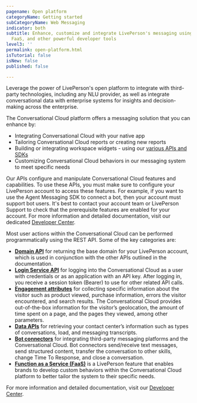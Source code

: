 ```yaml
---
pagename: Open platform
categoryName: Getting started
subCategoryName: Web Messaging
indicator: both
subtitle: Enhance, customize and integrate LivePerson's messaging using APIs, SDKs,
  FaaS, and other powerful developer tools
level3: ''
permalink: open-platform.html
isTutorial: false
isNew: false
published: false

---
```

Leverage the power of LivePerson's open platform to integrate with third-party technologies, including any NLU provider, as well as integrate conversational data with enterprise systems for insights and decision-making across the enterprise.

The Conversational Cloud platform offers a messaging solution that you can enhance by:

* Integrating Conversational Cloud with your native app
* Tailoring Conversational Cloud reports or creating new reports
* Building or integrating workspace widgets - using our [various APIs and SDKs](https://developers.liveperson.com/index.html)
* Customizing Conversational Cloud behaviors in our messaging system to meet specific needs

Our APIs configure and manipulate Conversational Cloud features and capabilities. To use these APIs, you must make sure to configure your LivePerson account to access these features. For example, if you want to use the Agent Messaging SDK to connect a bot, then your account must support bot users. It's best to contact your account team or LivePerson Support to check that the prerequisite features are enabled for your account. For more information and detailed documentation, visit our dedicated [Developer Center](https://developers.liveperson.com/index.html).

Most user actions within the Conversational Cloud can be performed programmatically using the REST API. Some of the key categories are:

* [**Domain API**](https://developers.liveperson.com/essential-resources-domain-api.html) for returning the base domain for your LivePerson account, which is used in conjunction with the other APIs outlined in the documentation.
* [**Login Service API**](https://developers.liveperson.com/login-service-api-overview.html) for logging into the Conversational Cloud as a user with credentials or as an application with an API key. After logging in, you receive a session token (Bearer) to use for other related API calls.
* [**Engagement attributes**](https://developers.liveperson.com/essential-resources-engagement-attributes.html) for collecting specific information about the visitor such as product viewed, purchase information, errors the visitor encountered, and search results. The Conversational Cloud provides out-of-the-box information for the visitor’s geolocation, the amount of time spent on a page, and the pages they viewed, among other parameters.
* [**Data APIs**](https://developers.liveperson.com/essential-resources-data-apis.html) for retrieving your contact center’s information such as types of conversations, load, and messaging transcripts.
* [**Bot connectors**](https://developers.liveperson.com/bot-connectors-getting-started.html) for integrating third-party messaging platforms and the Conversational Cloud. Bot connectors send/receive text messages, send structured content, transfer the conversation to other skills, change Time To Response, and close a conversation.
* [**Function as a Service (FaaS)**](https://developers.liveperson.com/function-as-a-service-overview.html) is a LivePerson feature that enables brands to develop custom behaviors within the Conversational Cloud platform to better tailor the system to their specific needs.

For more information and detailed documentation, visit our  [Developer Center](https://developers.liveperson.com/index.html).
